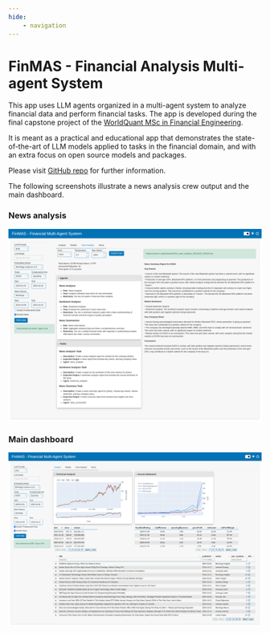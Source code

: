 ```yaml
---
hide:
    - navigation
---
```


# FinMAS - Financial Analysis Multi-agent System

This app uses LLM agents organized in a multi-agent system to analyze financial data
and perform financial tasks. The app is developed during the final capstone project of the
[WorldQuant MSc in Financial Engineering](https://www.wqu.edu/mscfe).

It is meant as a practical and educational app that demonstrates the state-of-the-art of LLM models applied
to tasks in the financial domain, and with an extra focus on open source models and packages.

Please visit [GitHub repo](https://github.com/KevorkSulahian/agentic-llm-for-better-results) for further information.

The following screenshots illustrate a news analysis crew output and the main dashboard.

### News analysis

![](assets/screenshots/finmas_news_analysis.png)

### Main dashboard

![](assets/screenshots/finmas_main_dashboard.png)
